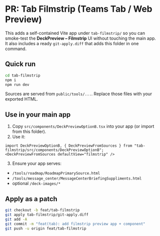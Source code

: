 # PR: Tab Filmstrip (Teams Tab / Web Preview)

This adds a self-contained Vite app under `tab-filmstrip/` so you can smoke-test the **DeckPreview – Filmstrip** UI
without touching the main app. It also includes a ready `git-apply.diff` that adds this folder in one command.

## Quick run

```bash
cd tab-filmstrip
npm i
npm run dev
```

Sources are served from `public/tools/...`. Replace those files with your exported HTML.

## Use in your main app

1) Copy `src/components/DeckPreviewOptionB.tsx` into your app (or import from this folder).
2) Use it:

```tsx
import DeckPreviewOptionB, { DeckPreviewFromSources } from "tab-filmstrip/src/components/DeckPreviewOptionB";
<DeckPreviewFromSources defaultView="filmstrip" />
```

3) Ensure your app serves:
- `/tools/roadmap/RoadmapPrimarySource.html`
- `/tools/message_center/MessageCenterBriefingSuppliments.html`
- optional `/deck-images/*`

## Apply as a patch

```bash
git checkout -b feat/tab-filmstrip
git apply tab-filmstrip/git-apply.diff
git add -A
git commit -m "feat(tab): add filmstrip preview app + component"
git push -u origin feat/tab-filmstrip
```
